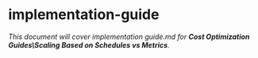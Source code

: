 # implementation-guide

_This document will cover implementation guide.md for **Cost Optimization Guides\Scaling Based on Schedules vs Metrics**._
